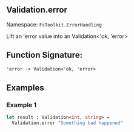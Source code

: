 ## Validation.error

Namespace: `FsToolkit.ErrorHandling`

Lift an 'error value into an Validation<'ok, 'error>

## Function Signature:

```fsharp
'error -> Validation<'ok, 'error>
```

## Examples

### Example 1


```fsharp
let result : Validation<int, string> =
  Validation.error "Something bad happened"
```

